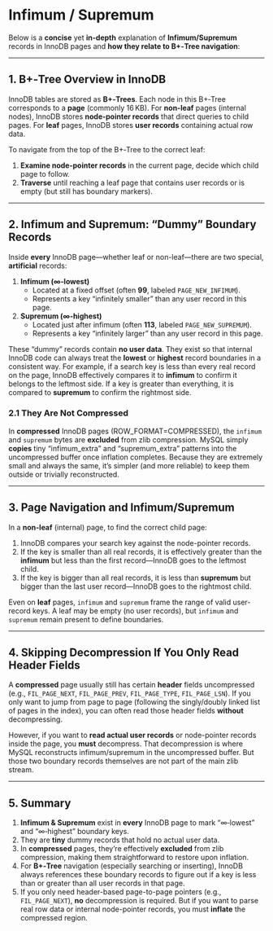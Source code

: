 # Infimum / Supremum

Below is a **concise** yet **in-depth** explanation of **Infimum/Supremum** records in InnoDB pages and **how they relate to B+‑Tree navigation**:

---

## 1. B+‑Tree Overview in InnoDB

InnoDB tables are stored as **B+‑Trees**. Each node in this B+‑Tree corresponds to a **page** (commonly 16 KB). For **non-leaf** pages (internal nodes), InnoDB stores **node-pointer records** that direct queries to child pages. For **leaf** pages, InnoDB stores **user records** containing actual row data.

To navigate from the top of the B+‑Tree to the correct leaf:
1. **Examine node-pointer records** in the current page, decide which child page to follow.
2. **Traverse** until reaching a leaf page that contains user records or is empty (but still has boundary markers).

---

## 2. Infimum and Supremum: “Dummy” Boundary Records

Inside **every** InnoDB page—whether leaf or non-leaf—there are two special, **artificial** records:
1. **Infimum (∞‑lowest)**  
   - Located at a fixed offset (often **99**, labeled `PAGE_NEW_INFIMUM`).  
   - Represents a key “infinitely smaller” than any user record in this page.  
2. **Supremum (∞‑highest)**  
   - Located just after infimum (often **113**, labeled `PAGE_NEW_SUPREMUM`).  
   - Represents a key “infinitely larger” than any user record in this page.

These “dummy” records contain **no user data**. They exist so that internal InnoDB code can always treat the **lowest** or **highest** record boundaries in a consistent way. For example, if a search key is less than every real record on the page, InnoDB effectively compares it to **infimum** to confirm it belongs to the leftmost side. If a key is greater than everything, it is compared to **supremum** to confirm the rightmost side.

### 2.1 They Are Not Compressed
In **compressed** InnoDB pages (ROW_FORMAT=COMPRESSED), the `infimum` and `supremum` bytes are **excluded** from zlib compression. MySQL simply **copies** tiny “infimum_extra” and “supremum_extra” patterns into the uncompressed buffer once inflation completes. Because they are extremely small and always the same, it’s simpler (and more reliable) to keep them outside or trivially reconstructed.

---

## 3. Page Navigation and Infimum/Supremum

In a **non-leaf** (internal) page, to find the correct child page:

1. InnoDB compares your search key against the node-pointer records.  
2. If the key is smaller than all real records, it is effectively greater than the **infimum** but less than the first record—InnoDB goes to the leftmost child.  
3. If the key is bigger than all real records, it is less than **supremum** but bigger than the last user record—InnoDB goes to the rightmost child.

Even on **leaf** pages, `infimum` and `supremum` frame the range of valid user-record keys. A leaf may be empty (no user records), but `infimum` and `supremum` remain present to define boundaries.

---

## 4. Skipping Decompression If You Only Read Header Fields

A **compressed** page usually still has certain **header** fields uncompressed (e.g., `FIL_PAGE_NEXT`, `FIL_PAGE_PREV`, `FIL_PAGE_TYPE`, `FIL_PAGE_LSN`). If you only want to jump from page to page (following the singly/doubly linked list of pages in the index), you can often read those header fields **without** decompressing. 

However, if you want to **read actual user records** or node-pointer records inside the page, you **must** decompress. That decompression is where MySQL reconstructs infimum/supremum in the uncompressed buffer. But those two boundary records themselves are not part of the main zlib stream.

---

## 5. Summary

1. **Infimum & Supremum** exist in **every** InnoDB page to mark “∞‑lowest” and “∞‑highest” boundary keys.  
2. They are **tiny** dummy records that hold no actual user data.  
3. In **compressed** pages, they’re effectively **excluded** from zlib compression, making them straightforward to restore upon inflation.  
4. For **B+‑Tree** navigation (especially searching or inserting), InnoDB always references these boundary records to figure out if a key is less than or greater than all user records in that page.  
5. If you only need header-based page-to-page pointers (e.g., `FIL_PAGE_NEXT`), **no** decompression is required. But if you want to parse real row data or internal node-pointer records, you must **inflate** the compressed region.